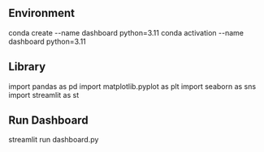 ## Environment
conda create --name dashboard python=3.11
conda activation --name dashboard python=3.11

## Library
import pandas as pd
import matplotlib.pyplot as plt
import seaborn as sns
import streamlit as st

## Run Dashboard
streamlit run dashboard.py

